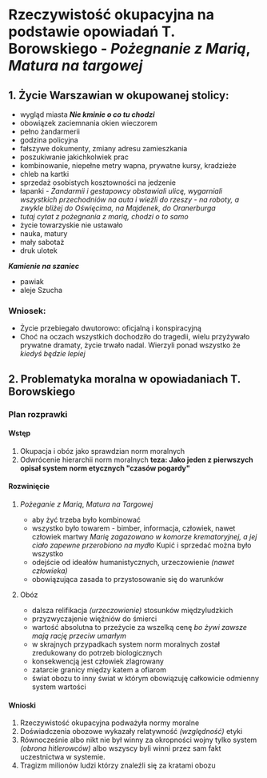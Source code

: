 Rzeczywistość okupacyjna na podstawie opowiadań T. Borowskiego - *Pożegnanie z Marią*, *Matura na targowej*
===========================================================================================================

## 1. Życie Warszawian w okupowanej stolicy:
- wygląd miasta ***Nie kminie o co tu chodzi***
- obowiązek zaciemnania okien wieczorem
- pełno żandarmerii
- godzina policyjna
- fałszywe dokumenty, zmiany adresu zamieszkania
- poszukiwanie jakichkolwiek prac
- kombinowanie, niepełne metry wapna, prywatne kursy, kradzieże
- chleb na kartki
- sprzedaż osobistych kosztowności na jedzenie
- łapanki - *Żandarmii i gestapowcy obstawiali ulicę, wygarniali wszystkich przechodniów na auta i wieźli do rzeszy - na roboty, a zwykle bliżej do Oświęcima, na Majdenek, do Oranerburga*
- *tutaj cytat z pożegnania z marią, chodzi o to samo*
- życie towarzyskie nie ustawało
- nauka, matury
- mały sabotaż
- druk ulotek

***Kamienie na szaniec***
- pawiak
- aleje Szucha

### Wniosek:
- Życie przebiegało dwutorowo: oficjalną i konspiracyjną
- Choć na oczach wszystkich dochodziło do tragedii, wielu przyżywało prywatne dramaty, życie trwało nadal. Wierzyli ponad wszystko że *kiedyś będzie lepiej*


## 2. Problematyka moralna w opowiadaniach T. Borowskiego
### Plan rozprawki

#### Wstęp
1. Okupacja i obóz jako sprawdzian norm moralnych
2. Odwrócenie hierarchii norm moralnych
**teza: Jako jeden z pierwszych opisał system norm etycznych "czasów pogardy"**

#### Rozwinięcie
1. *Pożeganie z Marią*, *Matura na Targowej*
    - aby żyć trzeba było kombinować
    - wszystko było towarem - bimber, informacja, człowiek, nawet człowiek martwy *Marię zagazowano w komorze krematoryjnej, a jej ciało zapewne przerobiono na mydło* Kupić i sprzedać można było wszystko
    - odejście od ideałów humanistycznych, urzeczowienie *(nawet człowieka)*
    - obowiązująca zasada to przystosowanie się do warunków

2. Obóz
    - dalsza relifikacja *(urzeczowienie)* stosunków międzyludzkich
    - przyzwyczajenie więźniów do śmierci
    - wartość absolutna to przeżycie za wszelką cenę *bo żywi zawsze mają rację przeciw umarłym*
    - w skrajnych przypadkach system norm moralnych został zredukowany do potrzeb biologicznych
    - konsekwencją jest człowiek zlagrowany
    - zatarcie granicy między katem a ofiarom
    - świat obozu to inny świat w którym obowiązuję całkowicie odmienny system wartości

#### Wnioski
1. Rzeczywistość okupacyjna podważyła normy moralne
2. Doświadczenia obozowe wykazały relatywność *(względność)* etyki
3. Równocześnie albo nikt nie był winny za okropności wojny tylko system *(obrona hitlerowców)* albo wszyscy byli winni przez sam fakt uczestnictwa w systemie.
4. Tragizm milionów ludzi którzy znaleźli się za kratami obozu
